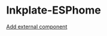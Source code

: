 # Inkplate-ESPhome

[Add external component](https://esphome.io/components/external_components.html)